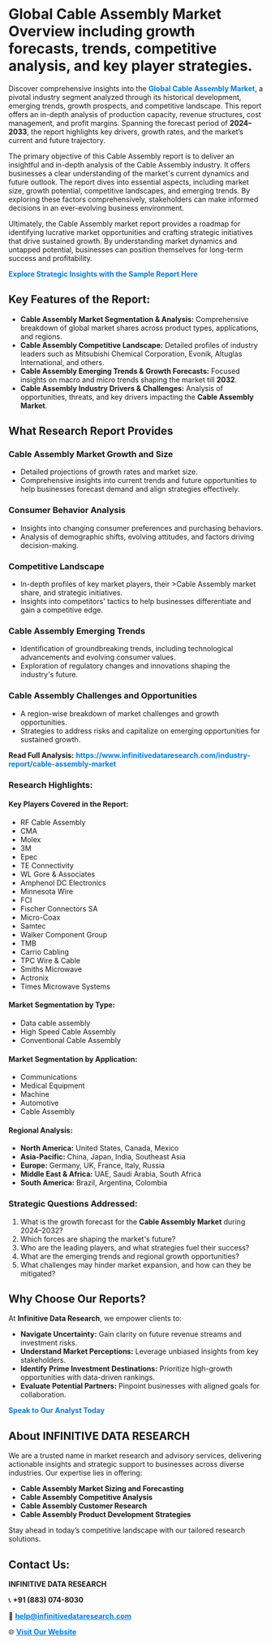 <h1>Global Cable Assembly Market Overview including growth forecasts, trends, competitive analysis, and key player strategies.</h1>
<p>
Discover comprehensive insights into the 
<a href="https://www.infinitivedataresearch.com/industry-report/cable-assembly-market" rel="dofollow" style="color: #007BFF; text-decoration: none;"><strong>Global Cable Assembly Market</strong></a>, a pivotal industry segment analyzed through its historical development, emerging trends, growth prospects, and competitive landscape. This report offers an in-depth analysis of production capacity, revenue structures, cost management, and profit margins. Spanning the forecast period of <strong>2024–2033</strong>, the report highlights key drivers, growth rates, and the market’s current and future trajectory.
</p>
<p>
The primary objective of this Cable Assembly report is to deliver an insightful and in-depth analysis of the Cable Assembly industry. It offers businesses a clear understanding of the market's current dynamics and future outlook. The report dives into essential aspects, including market size, growth potential, competitive landscapes, and emerging trends. By exploring these factors comprehensively, stakeholders can make informed decisions in an ever-evolving business environment.
</p>
<p>
Ultimately, the Cable Assembly market report provides a roadmap for identifying lucrative market opportunities and crafting strategic initiatives that drive sustained growth. By understanding market dynamics and untapped potential, businesses can position themselves for long-term success and profitability.
</p>
<p>
<a href="https://www.infinitivedataresearch.com/request-sample/reportId=112581" style="color: #007BFF; text-decoration: none;"><strong>Explore Strategic Insights with the Sample Report Here</strong></a>
</p>

<h2>Key Features of the Report:</h2>
<ul>
<li><strong>Cable Assembly Market Segmentation & Analysis:</strong> Comprehensive breakdown of global market shares across product types, applications, and regions.</li>
<li><strong>Cable Assembly Competitive Landscape:</strong> Detailed profiles of industry leaders such as Mitsubishi Chemical Corporation, Evonik, Altuglas International, and others.</li>
<li><strong>Cable Assembly Emerging Trends & Growth Forecasts:</strong> Focused insights on macro and micro trends shaping the market till <strong>2032</strong>.</li>
<li><strong>Cable Assembly Industry Drivers & Challenges:</strong> Analysis of opportunities, threats, and key drivers impacting the <strong>Cable Assembly Market</strong>.</li>
</ul>

<h2>What Research Report Provides</h2>
<h3>Cable Assembly Market Growth and Size</h3>
<ul>
<li>Detailed projections of growth rates and market size.</li>
<li>Comprehensive insights into current trends and future opportunities to help businesses forecast demand and align strategies effectively.</li>
</ul>

<h3>Consumer Behavior Analysis</h3>
<ul>
<li>Insights into changing consumer preferences and purchasing behaviors.</li>
<li>Analysis of demographic shifts, evolving attitudes, and factors driving decision-making.</li>
</ul>

<h3>Competitive Landscape</h3>
<ul>
<li>In-depth profiles of key market players, their >Cable Assembly market share, and strategic initiatives.</li>
<li>Insights into competitors' tactics to help businesses differentiate and gain a competitive edge.</li>
</ul>

<h3>Cable Assembly Emerging Trends</h3>
<ul>
<li>Identification of groundbreaking trends, including technological advancements and evolving consumer values.</li>
<li>Exploration of regulatory changes and innovations shaping the industry's future.</li>
</ul>

<h3>Cable Assembly Challenges and Opportunities</h3>
<ul>
<li>A region-wise breakdown of market challenges and growth opportunities.</li>
<li>Strategies to address risks and capitalize on emerging opportunities for sustained growth.</li>
</ul>
<p><strong>Read Full Analysis:</strong> <a href="https://www.infinitivedataresearch.com/industry-report/cable-assembly-market" rel="dofollow" style="color: #007BFF; text-decoration: none;"><strong>https://www.infinitivedataresearch.com/industry-report/cable-assembly-market</strong></a></p>
<h3>Research Highlights:</h3>
<h4>Key Players Covered in the Report:</h4>
<ul><li>RF Cable Assembly</li><li>CMA</li><li>Molex</li><li>3M</li><li>Epec</li><li>TE Connectivity</li><li>WL Gore &amp; Associates</li><li>Amphenol DC Electronics</li><li>Minnesota Wire</li><li>FCI</li><li>Fischer Connectors SA</li><li>Micro-Coax</li><li>Samtec</li><li>Walker Component Group</li><li>TMB</li><li>Carrio Cabling</li><li>TPC Wire &amp; Cable</li><li>Smiths Microwave</li><li>Actronix</li><li>Times Microwave Systems</li></ul>
<h4>Market Segmentation by Type:</h4>
<ul><li>Data cable assembly</li><li>High Speed Cable Assembly</li><li>Conventional Cable Assembly</li></ul>
<h4>Market Segmentation by Application:</h4>
<ul><li>Communications</li><li>Medical Equipment</li><li>Machine</li><li>Automotive</li><li>Cable Assembly</li></ul>

<h4>Regional Analysis:</h4>
<ul>
<li><strong>North America:</strong> United States, Canada, Mexico</li>
<li><strong>Asia-Pacific:</strong> China, Japan, India, Southeast Asia</li>
<li><strong>Europe:</strong> Germany, UK, France, Italy, Russia</li>
<li><strong>Middle East & Africa:</strong> UAE, Saudi Arabia, South Africa</li>
<li><strong>South America:</strong> Brazil, Argentina, Colombia</li>
</ul>

<h3>Strategic Questions Addressed:</h3>
<ol>
<li>What is the growth forecast for the <strong>Cable Assembly Market</strong> during 2024–2032?</li>
<li>Which forces are shaping the market's future?</li>
<li>Who are the leading players, and what strategies fuel their success?</li>
<li>What are the emerging trends and regional growth opportunities?</li>
<li>What challenges may hinder market expansion, and how can they be mitigated?</li>
</ol>

<h2>Why Choose Our Reports?</h2>
<p>At <strong>Infinitive Data Research</strong>, we empower clients to:</p>
<ul>
<li><strong>Navigate Uncertainty:</strong> Gain clarity on future revenue streams and investment risks.</li>
<li><strong>Understand Market Perceptions:</strong> Leverage unbiased insights from key stakeholders.</li>
<li><strong>Identify Prime Investment Destinations:</strong> Prioritize high-growth opportunities with data-driven rankings.</li>
<li><strong>Evaluate Potential Partners:</strong> Pinpoint businesses with aligned goals for collaboration.</li>
</ul>
<p><a href="https://www.infinitivedataresearch.com/industry-report/cable-assembly-market" rel="dofollow" style="color: #007BFF; text-decoration: none;"><strong>Speak to Our Analyst Today</strong></a></p>

<h2>About INFINITIVE DATA RESEARCH</h2>
<p>We are a trusted name in market research and advisory services, delivering actionable insights and strategic support to businesses across diverse industries. Our expertise lies in offering:</p>
<ul>
<li><strong>Cable Assembly Market Sizing and Forecasting</strong></li>
<li><strong>Cable Assembly Competitive Analysis</strong></li>
<li><strong>Cable Assembly Customer Research</strong></li>
<li><strong>Cable Assembly Product Development Strategies</strong></li>
</ul>
<p>Stay ahead in today’s competitive landscape with our tailored research solutions.</p>

<h2>Contact Us:</h2>
<p><strong>INFINITIVE DATA RESEARCH</strong></p>
<p>📞 <strong>+91 (883) 074-8030</strong></p>
<p>📧 <strong><a href="mailto:help@infinitivedataresearch.com" style="color: #007BFF;">help@infinitivedataresearch.com</a></strong></p>
<p>🌐 <strong><a href="https://www.infinitivedataresearch.com" rel="dofollow" style="color: #007BFF;">Visit Our Website</a></strong></p>